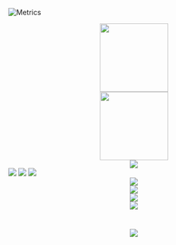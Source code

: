 ![Metrics](https://metrics.lecoq.io/1x000?template=classic&isocalendar=1&languages=1&topics=1&lines=1&traffic=1&introduction=1&skyline=1&calendar=1&gists=1&base.indepth=false&base.hireable=false&isocalendar.duration=full-year&languages.limit=8&languages.threshold=0%25&languages.other=false&languages.colors=github&languages.sections=most-used&languages.indepth=false&languages.analysis.timeout=15&languages.categories=markup%2C%20programming&languages.recent.categories=markup%2C%20programming&languages.recent.load=300&languages.recent.days=14&topics.mode=starred&topics.sort=stars&topics.limit=15&introduction.title=true&calendar.limit=1&skyline.year=current-year&skyline.frames=60&skyline.quality=0.5&skyline.compatibility=false&config.timezone=Asia%2FBangkok)
<div align="center"> <img height="137px" src="https://github-readme-stats.vercel.app/api?username=1x000&hide_title=true&hide_border=true&show_icons=trueline_height=21&text_color=000&icon_color=000&bg_color=0,ea6161,ffc64d,fffc4d,52fa5a&theme=graywhite" /> </div>
<div align="center"> <img height="137px" src="https://github-readme-stats.vercel.app/api?username=1x000&hide_title=true&hide_border=true&show_icons=trueline_height=21&text_color=000&icon_color=000&bg_color=0,ea6161,ffc64d,fffc4d,52fa5a&theme=graywhite" /> </div>
<div align="center"> <img src="https://github-profile-trophy.vercel.app/?username=1x000" /> </div>
<span > <img src="https://img.shields.io/badge/-HTML5-E34F26?style=flat-square&logo=html5&logoColor=white" /> <img src="https://img.shields.io/badge/-CSS3-1572B6?style=flat-square&logo=css3" /> <img src="https://img.shields.io/badge/-JavaScript-oringe?style=flat-square&logo=javascript" /> </span>
<div align="center"> <img src="https://visitor-badge.glitch.me/badge?page_id=1x000" /> </div>
<div align="center"> <img src="https://activity-graph.herokuapp.com/graph?username=1x000&theme=xcode" /> </div>
<div align="center"> <img src="https://github-readme-streak-stats.herokuapp.com/?user=1x000" /> </div>
<div align="center"> <img src="https://stats.justsong.cn/api/bilibili/?id=698092884"> </div>
<h1 align="center"> <a href="https://sunguoqi.com/"> <img src="https://readme-typing-svg.herokuapp.com/?lines=(hi陌生人！);&center=true&size=27"> </a> </h1>
